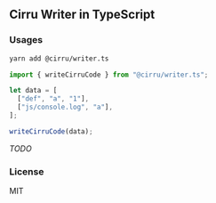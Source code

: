 ## Cirru Writer in TypeScript

### Usages

```bash
yarn add @cirru/writer.ts
```

```ts
import { writeCirruCode } from "@cirru/writer.ts";

let data = [
  ["def", "a", "1"],
  ["js/console.log", "a"],
];

writeCirruCode(data);
```

_TODO_

### License

MIT
